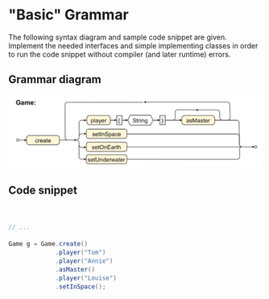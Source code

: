 # "Basic" Grammar

The following syntax diagram and sample code snippet are given. 
Implement the needed interfaces and simple implementing classes in order to run the code snippet without compiler 
(and later runtime) errors. 

## Grammar diagram

![Basic Grammar](Basic.jpg)

## Code snippet

````java


// ...

Game g = Game.create()
             .player("Tom")
             .player("Annie")
             .asMaster()
             .player("Louise")
             .setInSpace();

````
